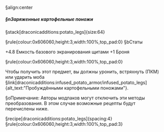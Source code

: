 §align:center
##### §nЗаряженные картофельные поножи

§stack[draconicadditions:potato_legs]{size:64}

§rule{colour:0x606060,height:3,width:100%,top_pad:0}
§bСтаты

+4.8 Емкость базового экранирования щитами
+1 Броня

§rule{colour:0x606060,height:3,width:100%,top_pad:0}

Чтобы получить этот предмет, вы должны уронить, встряхнуть (ПКМ) или ударить моба §link[draconicadditions:infused_potato_armor/infused_potato_legs]{alt_text:"Пробуждёнными картофельными поножами"}.

§oПримечание: Авторы модпаков могут отключить эти методы преобразования. В этом случае возможные рецепты будут перечислены ниже.

§recipe[draconicadditions:potato_legs]{spacing:4}
§rule{colour:0x606060,height:3,width:100%,top_pad:3}